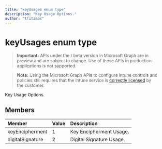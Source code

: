 ```yaml
---
title: "keyUsages enum type"
description: "Key Usage Options."author: "tfitzmac"
---
```


# keyUsages enum type

> **Important:** APIs under the / beta version in Microsoft Graph are in preview and are subject to change. Use of these APIs in production applications is not supported.

> **Note:** Using the Microsoft Graph APIs to configure Intune controls and policies still requires that the Intune service is [correctly licensed](https://go.microsoft.com/fwlink/?linkid=839381) by the customer.

Key Usage Options.
## Members
|Member|Value|Description|
|:---|:---|:---|
|keyEncipherment|1|Key Encipherment Usage.|
|digitalSignature|2|Digital Signature Usage.|






